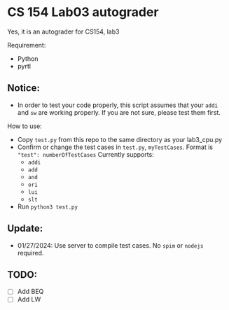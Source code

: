 # CS 154 Lab03 autograder
Yes, it is an autograder for CS154, lab3

Requirement:
- Python
- pyrtl

## Notice:
- In order to test your code properly, this script assumes that your `addi` and `sw` are working properly. If you are not sure, please test them first.

How to use:
- Copy `test.py` from this repo to the same directory as your lab3_cpu.py
- Confirm or change the test cases in `test.py`, `myTestCases`. Format is `"test": numberOfTestCases` Currently supports:
  - `addi`
  - `add`
  - `and`
  - `ori`
  - `lui`
  - `slt`
- Run `python3 test.py`

## Update:
- 01/27/2024: Use server to compile test cases. No `spim` or `nodejs` required.

## TODO:
- [ ] Add BEQ
- [ ] Add LW